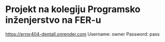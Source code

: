 # Projekt na kolegiju Programsko inženjerstvo na FER-u

https://error404-dentall.onrender.com
Username: owner
Password: pass
